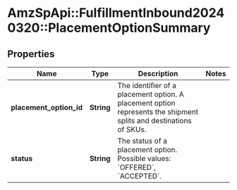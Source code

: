 # AmzSpApi::FulfillmentInbound20240320::PlacementOptionSummary

## Properties
Name | Type | Description | Notes
------------ | ------------- | ------------- | -------------
**placement_option_id** | **String** | The identifier of a placement option. A placement option represents the shipment splits and destinations of SKUs. | 
**status** | **String** | The status of a placement option. Possible values: &#x60;OFFERED&#x60;, &#x60;ACCEPTED&#x60;. | 

